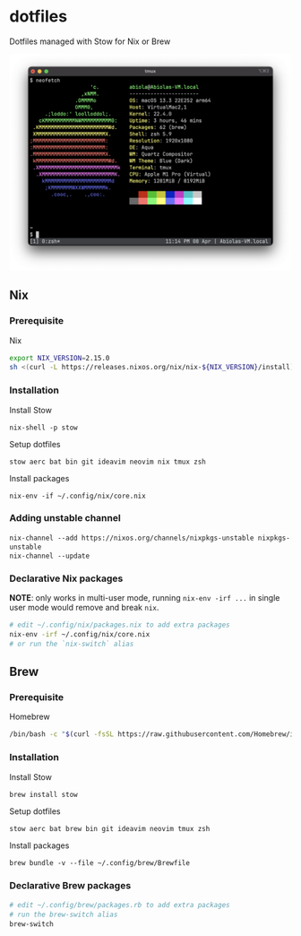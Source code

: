 dotfiles
========

Dotfiles managed with Stow for Nix or Brew

![Screenshot](screenshots/screenshot.png)

## Nix

### Prerequisite

Nix

```sh
export NIX_VERSION=2.15.0
sh <(curl -L https://releases.nixos.org/nix/nix-${NIX_VERSION}/install) --daemon
```

### Installation

Install Stow

```
nix-shell -p stow
```

Setup dotfiles

```
stow aerc bat bin git ideavim neovim nix tmux zsh
```

Install packages

```
nix-env -if ~/.config/nix/core.nix
```
### Adding unstable channel

```
nix-channel --add https://nixos.org/channels/nixpkgs-unstable nixpkgs-unstable
nix-channel --update
```

### Declarative Nix packages

**NOTE**: only works in multi-user mode, running `nix-env -irf ...` in single user mode would remove and break `nix`.

```sh
# edit ~/.config/nix/packages.nix to add extra packages
nix-env -irf ~/.config/nix/core.nix
# or run the `nix-switch` alias
```


## Brew

### Prerequisite

Homebrew

```sh
/bin/bash -c "$(curl -fsSL https://raw.githubusercontent.com/Homebrew/install/HEAD/install.sh)"
```

### Installation

Install Stow

```
brew install stow
```

Setup dotfiles

```
stow aerc bat brew bin git ideavim neovim tmux zsh
```

Install packages

```
brew bundle -v --file ~/.config/brew/Brewfile
```

### Declarative Brew packages

```sh
# edit ~/.config/brew/packages.rb to add extra packages
# run the brew-switch alias
brew-switch
```

